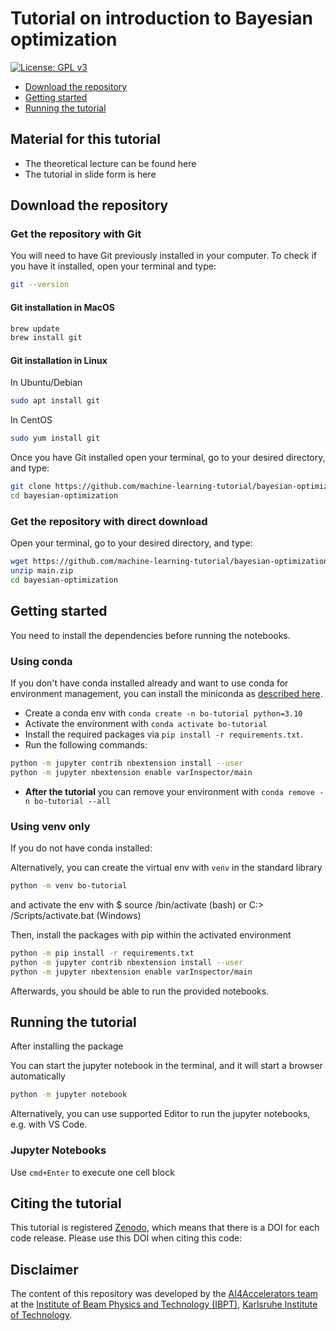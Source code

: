 # Tutorial on introduction to Bayesian optimization
[![License: GPL v3](https://img.shields.io/badge/License-GPLv3-blue.svg)](https://www.gnu.org/licenses/gpl-3.0)

- [Download the repository](#download-the-repository)
- [Getting started](#getting-started)
- [Running the tutorial](#running-the-tutorial)

## Material for this tutorial
- The theoretical lecture can be found here
- The tutorial in slide form is here

## Download the repository

### Get the repository with Git

You will need to have Git previously installed in your computer.
To check if you have it installed, open your terminal and type:

``` bash
git --version
```

#### Git installation in MacOS

``` bash
brew update
brew install git
```

#### Git installation in Linux

In Ubuntu/Debian

``` bash
sudo apt install git
```

In CentOS

``` bash
sudo yum install git
```

Once you have Git installed open your terminal, go to your desired directory, and type:

``` bash
git clone https://github.com/machine-learning-tutorial/bayesian-optimization
cd bayesian-optimization
```

### Get the repository with direct download

Open your terminal, go to your desired directory, and type:

``` bash
wget https://github.com/machine-learning-tutorial/bayesian-optimization/archive/refs/heads/main.zip
unzip main.zip
cd bayesian-optimization
```

## Getting started

You need to install the dependencies before running the notebooks.

### Using conda

If you don't have conda installed already and want to use conda for environment management, you can install the miniconda as [described here](https://docs.conda.io/projects/miniconda/en/latest/miniconda-install.html).

- Create a conda env with `conda create -n bo-tutorial python=3.10`
- Activate the environment with `conda activate bo-tutorial`
- Install the required packages via `pip install -r requirements.txt`.
- Run the following commands:

```bash
python -m jupyter contrib nbextension install --user
python -m jupyter nbextension enable varInspector/main
```

- **After the tutorial** you can remove your environment with `conda remove -n bo-tutorial --all`

### Using venv only

If you do not have conda installed:

Alternatively, you can create the virtual env with `venv` in the standard library

```bash
python -m venv bo-tutorial
```

and activate the env with $ source <venv>/bin/activate (bash) or C:> <venv>/Scripts/activate.bat (Windows)

Then, install the packages with pip within the activated environment

```bash
python -m pip install -r requirements.txt
python -m jupyter contrib nbextension install --user
python -m jupyter nbextension enable varInspector/main
```

Afterwards, you should be able to run the provided notebooks.

## Running the tutorial

After installing the package

You can start the jupyter notebook in the terminal, and it will start a browser automatically

```bash
python -m jupyter notebook
```

Alternatively, you can use supported Editor to run the jupyter notebooks, e.g. with VS Code.

### Jupyter Notebooks

Use `cmd+Enter` to execute one cell block

## Citing the tutorial
This tutorial is registered [Zenodo](https://zenodo.org/), which means that there is a DOI for each code release. 
Please use this DOI when citing this code:

## Disclaimer
The content of this repository was developed by the [AI4Accelerators team](https://www.ibpt.kit.edu/AI4Accelerators.php) at the [Institute of Beam Physics and Technology (IBPT)](https://www.ibpt.kit.edu/), [Karlsruhe Institute of Technology](https://www.kit.edu/english/).

